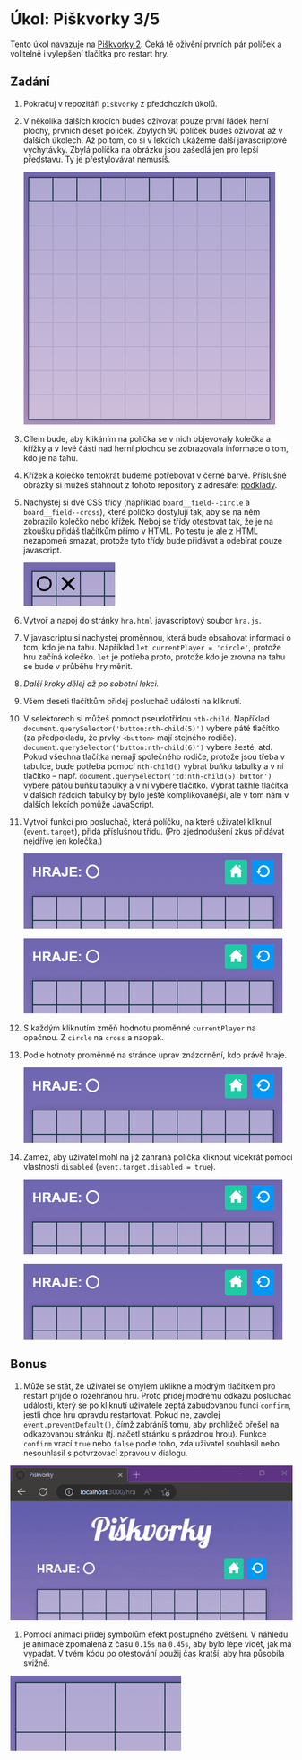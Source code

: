 # Úkol: Piškvorky 3/5

Tento úkol navazuje na [Piškvorky 2](https://github.com/Czechitas-podklady-WEB/Ukol-Piskvorky-2). Čeká tě oživění prvních pár políček a volitelně i vylepšení tlačítka pro restart hry.

## Zadání

1.  Pokračuj v repozitáři `piskvorky` z předchozích úkolů.

1.  V několika dalších krocích budeš oživovat pouze první řádek herní plochy, prvních deset políček. Zbylých 90 políček budeš oživovat až v dalších úkolech. Až po tom, co si v lekcích ukážeme další javascriptové vychytávky. Zbylá políčka na obrázku jsou zašedlá jen pro lepší představu. Ty je přestylovávat nemusíš.

    ![zvýrazněných prvních deset políček](zadani/prvnich-deset.png)

1. Cílem bude, aby klikáním na políčka se v nich objevovaly kolečka a křížky a v levé části nad herní plochou se zobrazovala informace o tom, kdo je na tahu.

1. Křížek a kolečko tentokrát budeme potřebovat v černé barvě. Příslušné obrázky si můžeš stáhnout z tohoto repository z adresáře: [podklady](https://github.com/Czechitas-podklady-WEB/ukol-piskvorky-3/tree/main/podklady).

1. Nachystej si dvě CSS třídy (například `board__field--circle` a `board__field--cross`), které políčko dostylují tak, aby se na něm zobrazilo kolečko nebo křížek. Neboj se třídy otestovat tak, že je na zkoušku přidáš tlačítkům přímo v HTML. Po testu je ale z HTML nezapomeň smazat, protože tyto třídy bude přidávat a odebírat pouze javascript.

      ![HTML zkouška tříd](zadani/html-zkouska.png)

1. Vytvoř a napoj do stránky `hra.html` javascriptový soubor `hra.js`.

1. V javascriptu si nachystej proměnnou, která bude obsahovat informaci o tom, kdo je na tahu. Například `let currentPlayer = 'circle'`, protože hru začíná kolečko. `let` je potřeba proto, protože kdo je zrovna na tahu se bude v průběhu hry měnit.

1. _Další kroky dělej až po sobotní lekci._

1. Všem deseti tlačítkům přidej posluchač události na kliknutí.

1. V selektorech si můžeš pomoct pseudotřídou `nth-child`. Například `document.querySelector('button:nth-child(5)')` vybere páté tlačítko (za předpokladu, že prvky `<button>` mají stejného rodiče). `document.querySelector('button:nth-child(6)')` vybere šesté, atd. Pokud všechna tlačítka nemají společného rodiče, protože jsou třeba v tabulce, bude potřeba pomocí `nth-child()` vybrat buňku tabulky a v ní tlačítko – např. `document.querySelector('td:nth-child(5) button')` vybere pátou buňku tabulky a v ní vybere tlačítko. Vybrat takhle tlačítka v dalších řádcích tabulky by bylo ještě komplikovanější, ale v tom nám v dalších lekcích pomůže JavaScript.

1. Vytvoř funkci pro posluchač, která políčku, na které uživatel kliknul (`event.target`), přidá příslušnou třídu. (Pro zjednodušení zkus přidávat nejdříve jen kolečka.)

      ![přidávání koleček](zadani/jen-kolecka.gif)

      ![střídání symbolů](zadani/stridani.gif)

1. S každým kliknutím změň hodnotu proměnné `currentPlayer` na opačnou. Z `circle` na `cross` a naopak.

1. Podle hotnoty proměnné na stránce uprav znázornění, kdo právě hraje.

      ![úprava, kdo hraje](zadani/kdo-hraje.gif)

1. Zamez, aby uživatel mohl na již zahraná políčka kliknout vícekrát pomocí vlastnosti `disabled` (`event.target.disabled = true`).

      ![dvojitý tah](zadani/dvojity-tah.gif)

      ![opraven dvojitý tah](zadani/opraven-dvojity-tah.gif)

## Bonus

1. Může se stát, že uživatel se omylem uklikne a modrým tlačítkem pro restart přijde o rozehranou hru. Proto přidej modrému odkazu posluchač události, který se po kliknutí uživatele zeptá zabudovanou funcí `confirm`, jestli chce hru opravdu restartovat. Pokud ne, zavolej `event.preventDefault()`, čímž zabráníš tomu, aby prohlížeč přešel na odkazovanou stránku (tj. načetl stránku s prázdnou hrou). Funkce `confirm` vrací `true` nebo `false` podle toho, zda uživatel souhlasil nebo nesouhlasil s potvrzovací zprávou v dialogu.

  ![ukázka restartu](zadani/restart.gif)

1. Pomocí animací přidej symbolům efekt postupného zvětšení. V náhledu je animace zpomalená z času `0.15s` na `0.45s`, aby bylo lépe vidět, jak má vypadat. V tvém kódu po otestování použij čas kratší, aby hra působila svižně.

  ![animace](zadani/klik-animace.gif)
